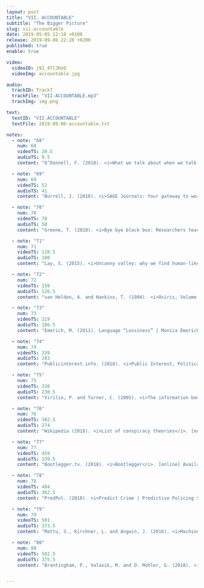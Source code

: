 ```yaml
---
layout: post
title: "VII. ACCOUNTABLE"
subtitle: "The Bigger Picture"
slug: vii-accountable
date: 2019-05-05 12:18 +0100
release: 2019-09-06 22:28 +0200
published: true
enable: true

video:
  videoID: j9J_4TCJHxQ
  videoImg: accountable.jpg

audio:
  trackID: Track7
  trackFile: "VII-ACCOUNTABLE.mp3"
  trackImg: img.png

text:
  textID: "VII.ACCOUNTABLE"
  textFile: 2019-09-06-accountable.txt

notes:
  - note: "68"
    num: 68
    videoTS: 20.5
    audioTS: 9.5
    content: "O’Donnell, F. (2018). <i>What we talk about when we talk about fair AI – BBC News Labs – Medium</i>. [online] Medium. Available at&#58; https://medium.com/bbc-news-labs/what-we-talk-about-when-we-talk-about-fair-ai-8c72204f0798 [Accessed 3 Oct. 2018]."

  - note: "69"
    num: 69
    videoTS: 52
    audioTS: 41
    content: "Burrell, J. (2018). <i>SAGE Journals: Your gateway to world-class journal research</i>. [online] Journals.sagepub.com. Available at&#58; http://journals.sagepub.com/doi/10.1177/2053951715622512 [Accessed 3 Oct. 2018]."

  - note: "70"
    num: 70
    videoTS: 70
    audioTS: 58
    content: "Greene, T. (2018). <i>Bye bye black box: Researchers teach AI to explain itself</i>. [online] The Next Web. Available at&#58; https://thenextweb.com/artificial-intelligence/2018/02/27/bye-bye-black-box-researchers-teach-ai-to-explain-itself/ [Accessed 3 Oct. 2018]."

  - note: "71"
    num: 71
    videoTS: 120.5
    audioTS: 100
    content: "Lay, S. (2015). <i>Uncanny valley: why we find human-like robots and dolls so creepy | Stephanie Lay</i>. [online] the Guardian. Available at&#58; https://www.theguardian.com/commentisfree/2015/nov/13/robots-human-uncanny-valley [Accessed 3 Oct. 2018]."

  - note: "72"
    num: 72
    videoTS: 150
    audioTS: 126.5
    content: "van Helden, A. and Hankins, T. (1994). <i>Osiris, Volume 9: Instruments</i>. Chicago: University of Chicago Press Journals."

  - note: "73"
    num: 73
    videoTS: 219
    audioTS: 186.5
    content: "Emerich, M. (2011). Language “Lossiness” | Monica Emerich. [online] <i>Monicaemerich.com</i>. Available at&#58; https://monicaemerich.com/scribal-affair/language-lossiness/ [Accessed 3 Oct. 2018]."

  - note: "74"
    num: 74
    videoTS: 239
    audioTS: 203
    content: "Publicinterest.info. (2018). <i>Public Interest, Political Philosophy and the Study of Public Administration</i>. [online] Available at&#58; http://publicinterest.info/?q=public-interest-political-philosophy-and-study-public-administration [Accessed 3 Oct. 2018]."

  - note: "75"
    num: 75
    videoTS: 338
    audioTS: 230.5
    content: "Virilio, P. and Turner, C. (2005). <i>The information bomb</i>. London: Verso, p.108."

  - note: "76"
    num: 76
    videoTS: 382.5
    audioTS: 274
    content: "Wikipedia (2018). <i>List of conspiracy theories</i>. [online] En.wikipedia.org. Available at&#58; https://en.wikipedia.org/wiki/List_of_conspiracy_theories [Accessed 3 Oct. 2018]."

  - note: "77"
    num: 77
    videoTS: 459
    audioTS: 339.5
    content: "Bootlegger.tv. (2018). <i>Bootlegger</i>. [online] Available at&#58; https://bootlegger.tv/ [Accessed 3 Oct. 2018]."

  - note: "78"
    num: 78
    videoTS: 484
    audioTS: 362.5
    content: "PredPol. (2018). <i>Predict Crime | Predictive Policing Software | PredPol</i>. [online] Available at&#58; http://www.predpol.com/ [Accessed 3 Oct. 2018]."

  - note: "79"
    num: 79
    videoTS: 501
    audioTS: 373.5
    content: "Mattu, S., Kirchner, L. and Angwin, J. (2016). <i>Machine Bias — ProPublica</i>. [online] ProPublica. Available at&#58; https://www.propublica.org/article/machine-bias-risk-assessments-in-criminal-sentencing [Accessed 3 Oct. 2018]."

  - note: "80"
    num: 80
    videoTS: 502.5
    audioTS: 375.5
    content: "Brantingham, P., Valasik, M. and O. Mohler, G. (2018). <i>Does Predictive Policing Lead to Biased Arrests? Results From a Randomized Controlled Trial</i>. [online] Tandfonline. Available at&#58; https://www.tandfonline.com/doi/full/10.1080/2330443X.2018.1438940 [Accessed 3 Oct. 2018]." 


---
```

